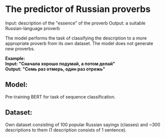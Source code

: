 # The predictor of Russian proverbs

Input: description of the "essence" of the proverb
Output: a suitable Russian-language proverb

The model performs the task of classifying the description to a more appropriate proverb from its own dataset. The model does not generate new proverbs.

**Example:**   
**Input: "Сначала хорошо подумай, а потом делай"**   
**Output: "Семь раз отмерь, один раз отрежь"**   

## Model: 
Pre-training BERT for task of sequence classification.
## Dataset: 
Own dataset consisting of 100 popular Russian sayings (classes) and ~300 descriptions to them (1 description consists of 1 sentence).
